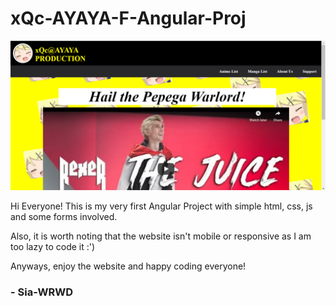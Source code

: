 # xQc-AYAYA-F-Angular-Proj

<center><img src="preview.png" alt="preview-pic"></center>

<p> Hi Everyone! This is my very first Angular Project with simple html, css, js and some forms involved. </p>
<p> Also, it is worth noting that the website isn't mobile or responsive as I am too lazy to code it :') </p>
<p> Anyways, enjoy the website and happy coding everyone! </p>

<h3>- Sia-WRWD</h3>
